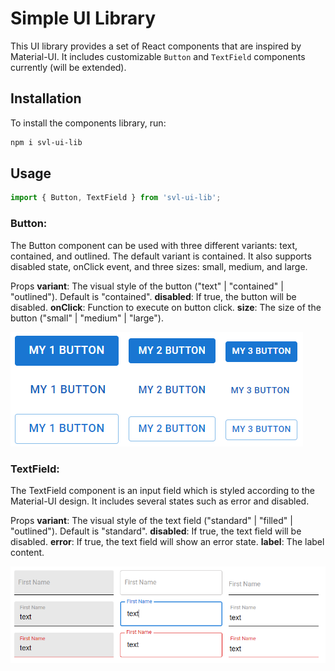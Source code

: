 # Simple UI Library

This UI library provides a set of React components that are inspired by Material-UI. 
It includes customizable `Button` and `TextField` components currently (will be extended).

## Installation

To install the components library, run:

```bash
npm i svl-ui-lib
```

## Usage

```js
import { Button, TextField } from 'svl-ui-lib';
```

### Button:

The Button component can be used with three different variants: text, contained, and outlined. The default variant is contained. It also supports disabled state, onClick event, and three sizes: small, medium, and large.

Props
**variant**: The visual style of the button ("text" | "contained" | "outlined"). Default is "contained".
**disabled**: If true, the button will be disabled.
**onClick**: Function to execute on button click.
**size**: The size of the button ("small" | "medium" | "large").

![Buttons](https://raw.githubusercontent.com/savelievamareena/custom-components-lib/master/assets/img_1.png)

### TextField:

The TextField component is an input field which is styled according to the Material-UI design. It includes several states such as error and disabled.

Props
**variant**: The visual style of the text field ("standard" | "filled" | "outlined"). Default is "standard".
**disabled**: If true, the text field will be disabled.
**error**: If true, the text field will show an error state.
**label**: The label content.

![TextField](https://raw.githubusercontent.com/savelievamareena/custom-components-lib/master/assets/img_2.png)
